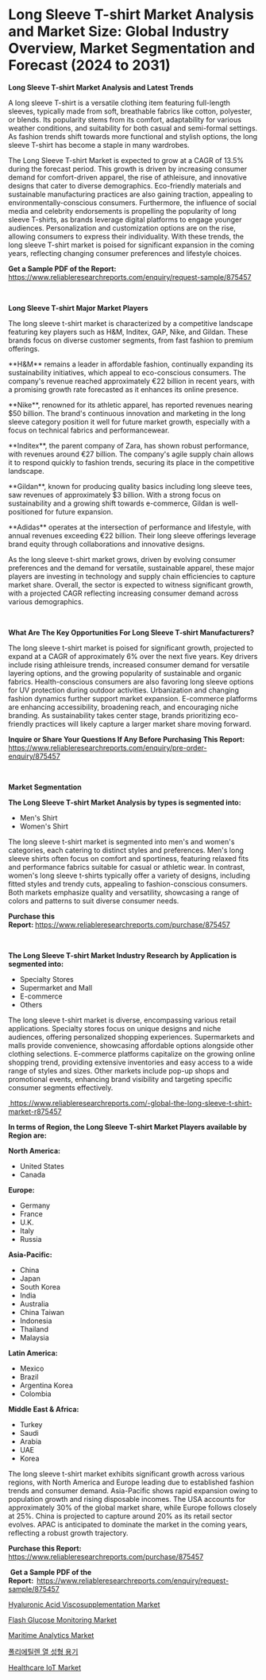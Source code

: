 <p><h1>Long Sleeve T-shirt Market Analysis and Market Size: Global Industry Overview, Market Segmentation and Forecast (2024 to 2031)</h1></p><p><strong>Long Sleeve T-shirt Market Analysis and Latest Trends</strong></p>
<p><p>A long sleeve T-shirt is a versatile clothing item featuring full-length sleeves, typically made from soft, breathable fabrics like cotton, polyester, or blends. Its popularity stems from its comfort, adaptability for various weather conditions, and suitability for both casual and semi-formal settings. As fashion trends shift towards more functional and stylish options, the long sleeve T-shirt has become a staple in many wardrobes.</p><p>The Long Sleeve T-shirt Market is expected to grow at a CAGR of 13.5% during the forecast period. This growth is driven by increasing consumer demand for comfort-driven apparel, the rise of athleisure, and innovative designs that cater to diverse demographics. Eco-friendly materials and sustainable manufacturing practices are also gaining traction, appealing to environmentally-conscious consumers. Furthermore, the influence of social media and celebrity endorsements is propelling the popularity of long sleeve T-shirts, as brands leverage digital platforms to engage younger audiences. Personalization and customization options are on the rise, allowing consumers to express their individuality. With these trends, the long sleeve T-shirt market is poised for significant expansion in the coming years, reflecting changing consumer preferences and lifestyle choices.</p></p>
<p><strong>Get a Sample PDF of the Report:&nbsp;</strong> <a href="https://www.reliableresearchreports.com/enquiry/request-sample/875457">https://www.reliableresearchreports.com/enquiry/request-sample/875457</a></p>
<p>&nbsp;</p>
<p><strong>Long Sleeve T-shirt Major Market Players</strong></p>
<p><p>The long sleeve t-shirt market is characterized by a competitive landscape featuring key players such as H&M, Inditex, GAP, Nike, and Gildan. These brands focus on diverse customer segments, from fast fashion to premium offerings.</p><p>**H&M** remains a leader in affordable fashion, continually expanding its sustainability initiatives, which appeal to eco-conscious consumers. The company's revenue reached approximately €22 billion in recent years, with a promising growth rate forecasted as it enhances its online presence.</p><p>**Nike**, renowned for its athletic apparel, has reported revenues nearing $50 billion. The brand's continuous innovation and marketing in the long sleeve category position it well for future market growth, especially with a focus on technical fabrics and performancewear. </p><p>**Inditex**, the parent company of Zara, has shown robust performance, with revenues around €27 billion. The company's agile supply chain allows it to respond quickly to fashion trends, securing its place in the competitive landscape.</p><p>**Gildan**, known for producing quality basics including long sleeve tees, saw revenues of approximately $3 billion. With a strong focus on sustainability and a growing shift towards e-commerce, Gildan is well-positioned for future expansion.</p><p>**Adidas** operates at the intersection of performance and lifestyle, with annual revenues exceeding €22 billion. Their long sleeve offerings leverage brand equity through collaborations and innovative designs.</p><p>As the long sleeve t-shirt market grows, driven by evolving consumer preferences and the demand for versatile, sustainable apparel, these major players are investing in technology and supply chain efficiencies to capture market share. Overall, the sector is expected to witness significant growth, with a projected CAGR reflecting increasing consumer demand across various demographics.</p></p>
<p>&nbsp;</p>
<p><strong>What Are The Key Opportunities For Long Sleeve T-shirt Manufacturers?</strong></p>
<p><p>The long sleeve t-shirt market is poised for significant growth, projected to expand at a CAGR of approximately 6% over the next five years. Key drivers include rising athleisure trends, increased consumer demand for versatile layering options, and the growing popularity of sustainable and organic fabrics. Health-conscious consumers are also favoring long sleeve options for UV protection during outdoor activities. Urbanization and changing fashion dynamics further support market expansion. E-commerce platforms are enhancing accessibility, broadening reach, and encouraging niche branding. As sustainability takes center stage, brands prioritizing eco-friendly practices will likely capture a larger market share moving forward.</p></p>
<p><strong>Inquire or Share Your Questions If Any Before Purchasing This Report:</strong> <a href="https://www.reliableresearchreports.com/enquiry/pre-order-enquiry/875457">https://www.reliableresearchreports.com/enquiry/pre-order-enquiry/875457</a></p>
<p>&nbsp;</p>
<p><strong>Market Segmentation</strong></p>
<p><strong>The Long Sleeve T-shirt Market Analysis by types is segmented into:</strong></p>
<p><ul><li>Men's Shirt</li><li>Women's Shirt</li></ul></p>
<p><p>The long sleeve t-shirt market is segmented into men's and women's categories, each catering to distinct styles and preferences. Men's long sleeve shirts often focus on comfort and sportiness, featuring relaxed fits and performance fabrics suitable for casual or athletic wear. In contrast, women's long sleeve t-shirts typically offer a variety of designs, including fitted styles and trendy cuts, appealing to fashion-conscious consumers. Both markets emphasize quality and versatility, showcasing a range of colors and patterns to suit diverse consumer needs.</p></p>
<p><strong>Purchase this Report:&nbsp;</strong><a href="https://www.reliableresearchreports.com/purchase/875457">https://www.reliableresearchreports.com/purchase/875457</a></p>
<p>&nbsp;</p>
<p><strong>The Long Sleeve T-shirt Market Industry Research by Application is segmented into:</strong></p>
<p><ul><li>Specialty Stores</li><li>Supermarket and Mall</li><li>E-commerce</li><li>Others</li></ul></p>
<p><p>The long sleeve t-shirt market is diverse, encompassing various retail applications. Specialty stores focus on unique designs and niche audiences, offering personalized shopping experiences. Supermarkets and malls provide convenience, showcasing affordable options alongside other clothing selections. E-commerce platforms capitalize on the growing online shopping trend, providing extensive inventories and easy access to a wide range of styles and sizes. Other markets include pop-up shops and promotional events, enhancing brand visibility and targeting specific consumer segments effectively.</p></p>
<p><a href="https://www.reliableresearchreports.com/-global-the-long-sleeve-t-shirt-market-r875457">&nbsp;https://www.reliableresearchreports.com/-global-the-long-sleeve-t-shirt-market-r875457</a></p>
<p><strong>In terms of Region, the Long Sleeve T-shirt Market Players available by Region are:</strong></p>
<p>
    <p> <strong> North America: </strong>
        <ul>
            <li>United States</li>
            <li>Canada</li>
        </ul>
        </p> 
    <p> <strong> Europe: </strong>
        <ul>
            <li>Germany</li>
            <li>France</li>
            <li>U.K.</li>
            <li>Italy</li>
            <li>Russia</li>
        </ul>
        </p> 
    <p> <strong> Asia-Pacific: </strong>
        <ul>
            <li>China</li>
            <li>Japan</li>
            <li>South Korea</li>
            <li>India</li>
            <li>Australia</li>
            <li>China Taiwan</li>
            <li>Indonesia</li>
            <li>Thailand</li>
            <li>Malaysia</li>
        </ul>
        </p> 
    <p> <strong> Latin America: </strong>
        <ul>
            <li>Mexico</li>
            <li>Brazil</li>
            <li>Argentina Korea</li>
            <li>Colombia</li>
        </ul>
        </p> 
    <p> <strong> Middle East & Africa: </strong>
        <ul>
            <li>Turkey</li>
            <li>Saudi</li>
            <li>Arabia</li>
            <li>UAE</li>
            <li>Korea</li>
        </ul>
    </p>
    </p>
<p><p>The long sleeve t-shirt market exhibits significant growth across various regions, with North America and Europe leading due to established fashion trends and consumer demand. Asia-Pacific shows rapid expansion owing to population growth and rising disposable incomes. The USA accounts for approximately 30% of the global market share, while Europe follows closely at 25%. China is projected to capture around 20% as its retail sector evolves. APAC is anticipated to dominate the market in the coming years, reflecting a robust growth trajectory.</p></p>
<p><strong>Purchase this Report: </strong><a href="https://www.reliableresearchreports.com/purchase/875457">https://www.reliableresearchreports.com/purchase/875457</a></p>
<p>&nbsp;<strong>Get a Sample PDF of the Report:&nbsp;&nbsp;</strong><a href="https://www.reliableresearchreports.com/enquiry/request-sample/875457">https://www.reliableresearchreports.com/enquiry/request-sample/875457</a></p>
<p><strong></strong></p>
<p><p><a href="https://issuu.com/reportprime-2/docs/hyaluronic-acid-viscosupplementatio_e82af8a21f0dad">Hyaluronic Acid Viscosupplementation Market</a></p><p><a href="https://issuu.com/reportprime-2/docs/flash-glucose-monitoring-market-siz_b4560e7f655b33">Flash Glucose Monitoring Market</a></p><p><a href="https://www.linkedin.com/pulse/insights-maritime-analytics-industry-market-financial-status-ha4pf?trackingId=VrQYxz70TWmtdyhpXo3ntg%3D%3D">Maritime Analytics Market</a></p><p><a href="https://medium.com/@marielesch2023/%EC%84%B8%EA%B3%84-polyethylene-thermoformed-container-market-%EC%9D%80-2024%EC%97%90%EC%84%9C-2031%EB%A1%9C-%EC%97%B0%ED%8F%89%EA%B7%A0-%EC%A6%9D%EA%B0%80%EC%9C%A8%EC%9D%84-%EB%B3%B4%EC%9D%BC-%EA%B2%83%EC%9C%BC%EB%A1%9C-%EC%98%88%EC%83%81%EB%90%A9%EB%8B%88%EB%8B%A4-8fbe0dc3a867">폴리에틸렌 열 성형 용기</a></p><p><a href="https://www.linkedin.com/pulse/healthcare-iot-market-insights-product-type-application-trends-j7ezf?trackingId=FTM2nq92RYmJYabXJOb23g%3D%3D">Healthcare IoT Market</a></p></p>